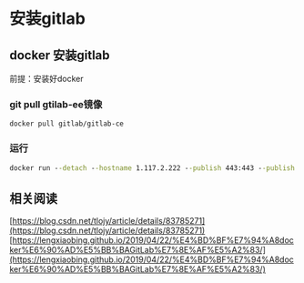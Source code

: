# 安装gitlab

## docker 安装gitlab

前提：安装好docker

<!-- ### 运行gitlab-ee镜像（第一次执行会先下载镜像）


```cmd
sudo docker run --detach --hostname gitlab-server --publish 443:443 --publish 80:80 --publish 22:22 --name gitlab --restart always --volume /srv/gitlab/config:/etc/gitlab --volume /srv/gitlab/logs:/var/log/gitlab --volume /srv/gitlab/data:/var/opt/gitlab gitlab/gitlab-ee:latest

``` -->

### git pull gtilab-ee镜像

`docker pull gitlab/gitlab-ce`

### 运行

```cmd
docker run --detach --hostname 1.117.2.222 --publish 443:443 --publish 80:80  --name gitlab --restart always --volume /opt/gitlab/config:/etc/gitlab --volume /opt/gitlab/logs:/var/log/gitlab --volume /opt/gitlab/data:/var/opt/gitlab 072603e1d1d0
```

## 相关阅读

[https://blog.csdn.net/tlojy/article/details/83785271](https://blog.csdn.net/tlojy/article/details/83785271)
[https://lengxiaobing.github.io/2019/04/22/%E4%BD%BF%E7%94%A8docker%E6%90%AD%E5%BB%BAGitLab%E7%8E%AF%E5%A2%83/](https://lengxiaobing.github.io/2019/04/22/%E4%BD%BF%E7%94%A8docker%E6%90%AD%E5%BB%BAGitLab%E7%8E%AF%E5%A2%83/)